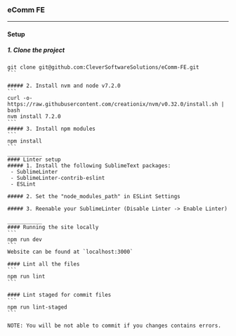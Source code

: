 ### eComm FE
______
#### Setup
##### 1. Clone the project
````
git clone git@github.com:CleverSoftwareSolutions/eComm-FE.git
```

##### 2. Install nvm and node v7.2.0
```
curl -o- https://raw.githubusercontent.com/creationix/nvm/v0.32.0/install.sh | bash
nvm install 7.2.0
```
##### 3. Install npm modules
```
npm install
```
___________
#### Linter setup
##### 1. Install the following SublimeText packages:
 - SublimeLinter
 - SublimeLinter-contrib-eslint
 - ESLint

##### 2. Set the "node_modules_path" in ESLint Settings

##### 3. Reenable your SublimeLinter (Disable Linter -> Enable Linter)

___________
#### Running the site locally
```
npm run dev
```  
Website can be found at `localhost:3000`

#### Lint all the files
```
npm run lint
```

#### Lint staged for commit files
```
npm run lint-staged
```

NOTE: You will be not able to commit if you changes contains errors.